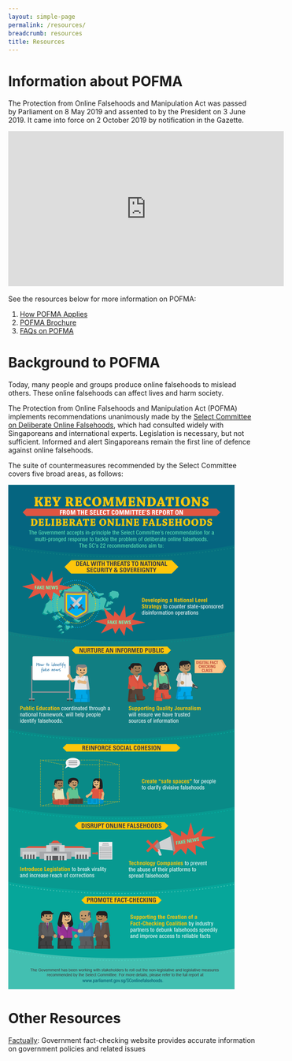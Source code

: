 ```yaml
---
layout: simple-page
permalink: /resources/
breadcrumb: resources
title: Resources
---
```


# Information about POFMA

The Protection from Online Falsehoods and Manipulation Act was passed by Parliament on 8 May 2019 and assented to by the President on 3 June 2019. It came into force on 2 October 2019 by notification in the Gazette. 

<div class="bp-youtube">
      <iframe width="560" height="315" src="https://www.youtube.com/embed/aFLHEu74ivw" frameborder="0" allow="autoplay; encrypted-media" allowfullscreen></iframe>
</div>

See the resources below for more information on POFMA: 

1. [How POFMA Applies](https://www.mlaw.gov.sg/content/dam/minlaw/corp/News/Press%20Release/POFMB/How_POFMA_Applies.pdf)
2. [POFMA Brochure](https://www.mlaw.gov.sg/content/dam/minlaw/corp/News/Press%20Release/POFMB/POFMA-Brochure.pdf)
3. [FAQs on POFMA](https://www.mlaw.gov.sg/content/dam/minlaw/corp/News/Press%20Release/POFMB/POFMA-FAQs.pdf)

# Background to POFMA
Today, many people and groups produce online falsehoods to mislead others. These online falsehoods can affect lives and harm society.

The Protection from Online Falsehoods and Manipulation Act (POFMA) implements recommendations unanimously made by the [Select Committee on Deliberate Online Falsehoods](https://www.parliament.gov.sg/sconlinefalsehoods), which had consulted widely with Singaporeans and international experts. Legislation is necessary, but not sufficient. Informed and alert Singaporeans remain the first line of defence against online falsehoods.

The suite of countermeasures recommended by the Select Committee covers five broad areas, as follows: 

![alt text](../images/Infog_DOF_Rec_v2.png "Deliberate online falsehoods")

# Other Resources
[Factually](https://www.gov.sg/factually): Government fact-checking website provides accurate information on government policies and related issues


